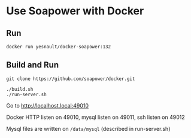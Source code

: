 Use Soapower with Docker
======

Run
----
```
docker run yesnault/docker-soapower:132
```

Build and Run
-----------
```
git clone https://github.com/soapower/docker.git

./build.sh
./run-server.sh
````

Go to http://localhost.local:49010

Docker HTTP listen on 49010, mysql listen on 49011, ssh listen on 49012

Mysql files are written on `/data/mysql` (described in run-server.sh)

